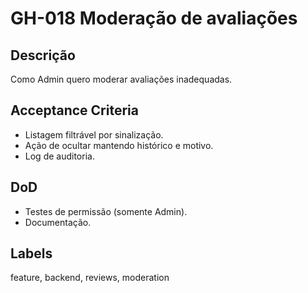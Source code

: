 <!--
ID: GH-018
Epic: Reputation & Feedback
Phase: 4
-->

# GH-018 Moderação de avaliações

## Descrição

Como Admin quero moderar avaliações inadequadas.

## Acceptance Criteria

- Listagem filtrável por sinalização.
- Ação de ocultar mantendo histórico e motivo.
- Log de auditoria.

## DoD

- Testes de permissão (somente Admin).
- Documentação.

## Labels

feature, backend, reviews, moderation
